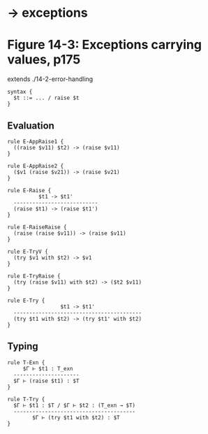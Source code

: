 # → exceptions
# Figure 14-3: Exceptions carrying values, p175

extends ./14-2-error-handling

    syntax {
      $t ::= ... / raise $t
    }


## Evaluation

    rule E-AppRaise1 {
      ((raise $v11) $t2) -> (raise $v11)
    }

    rule E-AppRaise2 {
      ($v1 (raise $v21)) -> (raise $v21)
    }

    rule E-Raise {
              $t1 -> $t1'
      ---------------------------
      (raise $t1) -> (raise $t1')
    }

    rule E-RaiseRaise {
      (raise (raise $v11)) -> (raise $v11)
    }

    rule E-TryV {
      (try $v1 with $t2) -> $v1
    }

    rule E-TryRaise {
      (try (raise $v11) with $t2) -> ($t2 $v11)
    }

    rule E-Try {
                     $t1 -> $t1'
      -----------------------------------------
      (try $t1 with $t2) -> (try $t1' with $t2)
    }


## Typing

    rule T-Exn {
         $Γ ⊢ $t1 : T_exn
      ---------------------
      $Γ ⊢ (raise $t1) : $T
    }

    rule T-Try {
      $Γ ⊢ $t1 : $T / $Γ ⊢ $t2 : (T_exn → $T)
      ---------------------------------------
            $Γ ⊢ (try $t1 with $t2) : $T
    }
